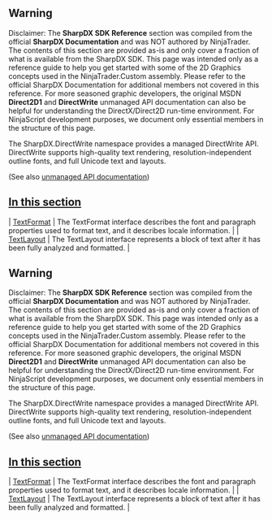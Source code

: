 ## Warning

Disclaimer: The **SharpDX SDK Reference** section was compiled from the official **SharpDX Documentation** and was NOT authored by NinjaTrader. The contents of this section are provided as-is and only cover a fraction of what is available from the SharpDX SDK. This page was intended only as a reference guide to help you get started with some of the 2D Graphics concepts used in the NinjaTrader.Custom assembly. Please refer to the official SharpDX Documentation for additional members not covered in this reference. For more seasoned graphic developers, the original MSDN **Direct2D1** and **DirectWrite** unmanaged API documentation can also be helpful for understanding the DirectX/Direct2D run-time environment. For NinjaScript development purposes, we document only essential members in the structure of this page.

The SharpDX.DirectWrite namespace provides a managed DirectWrite API. DirectWrite supports high-quality text rendering, resolution-independent outline fonts, and full Unicode text and layouts.

(See also [unmanaged API documentation](https://msdn.microsoft.com/en-us/library/dd368038.aspx))

## [In this section](https://developer.ninjatrader.com/docs/desktop/sharpdx_directwrite\#in-this-section)

| [TextFormat](https://developer.ninjatrader.com/docs/desktop/sharpdx_directwrite_textformat) | The TextFormat interface describes the font and paragraph properties used to format text, and it describes locale information. |
| [TextLayout](https://developer.ninjatrader.com/docs/desktop/sharpdx_directwrite_textlayout) | The TextLayout interface represents a block of text after it has been fully analyzed and formatted. |

## Warning

Disclaimer: The **SharpDX SDK Reference** section was compiled from the official **SharpDX Documentation** and was NOT authored by NinjaTrader. The contents of this section are provided as-is and only cover a fraction of what is available from the SharpDX SDK. This page was intended only as a reference guide to help you get started with some of the 2D Graphics concepts used in the NinjaTrader.Custom assembly. Please refer to the official SharpDX Documentation for additional members not covered in this reference. For more seasoned graphic developers, the original MSDN **Direct2D1** and **DirectWrite** unmanaged API documentation can also be helpful for understanding the DirectX/Direct2D run-time environment. For NinjaScript development purposes, we document only essential members in the structure of this page.

The SharpDX.DirectWrite namespace provides a managed DirectWrite API. DirectWrite supports high-quality text rendering, resolution-independent outline fonts, and full Unicode text and layouts.

(See also [unmanaged API documentation](https://msdn.microsoft.com/en-us/library/dd368038.aspx))

## [In this section](https://developer.ninjatrader.com/docs/desktop/sharpdx_directwrite\#in-this-section)

| [TextFormat](https://developer.ninjatrader.com/docs/desktop/sharpdx_directwrite_textformat) | The TextFormat interface describes the font and paragraph properties used to format text, and it describes locale information. |
| [TextLayout](https://developer.ninjatrader.com/docs/desktop/sharpdx_directwrite_textlayout) | The TextLayout interface represents a block of text after it has been fully analyzed and formatted. |